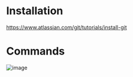 # Installation
https://www.atlassian.com/git/tutorials/install-git 
# Commands
![image](https://github.com/Olafcito/demo-repo/assets/122600472/03b7e91e-1feb-45ba-8eb0-9e2fea7327e5)
